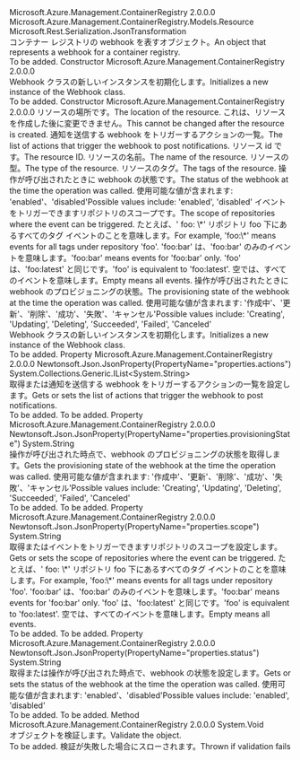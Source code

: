 <Type Name="Webhook" FullName="Microsoft.Azure.Management.ContainerRegistry.Models.Webhook">
  <TypeSignature Language="C#" Value="public class Webhook : Microsoft.Azure.Management.ContainerRegistry.Models.Resource" />
  <TypeSignature Language="ILAsm" Value=".class public auto ansi beforefieldinit Webhook extends Microsoft.Azure.Management.ContainerRegistry.Models.Resource" />
  <TypeSignature Language="DocId" Value="T:Microsoft.Azure.Management.ContainerRegistry.Models.Webhook" />
  <TypeSignature Language="VB.NET" Value="Public Class Webhook&#xA;Inherits Resource" />
  <TypeSignature Language="F#" Value="type Webhook = class&#xA;    inherit Resource" />
  <AssemblyInfo>
    <AssemblyName>Microsoft.Azure.Management.ContainerRegistry</AssemblyName>
    <AssemblyVersion>2.0.0.0</AssemblyVersion>
  </AssemblyInfo>
  <Base>
    <BaseTypeName>Microsoft.Azure.Management.ContainerRegistry.Models.Resource</BaseTypeName>
  </Base>
  <Interfaces />
  <Attributes>
    <Attribute>
      <AttributeName>Microsoft.Rest.Serialization.JsonTransformation</AttributeName>
    </Attribute>
  </Attributes>
  <Docs>
    <summary>
            <span data-ttu-id="56737-101">コンテナー レジストリの webhook を表すオブジェクト。</span><span class="sxs-lookup"><span data-stu-id="56737-101">An object that represents a webhook for a container registry.</span></span>
            </summary>
    <remarks>To be added.</remarks>
  </Docs>
  <Members>
    <Member MemberName=".ctor">
      <MemberSignature Language="C#" Value="public Webhook ();" />
      <MemberSignature Language="ILAsm" Value=".method public hidebysig specialname rtspecialname instance void .ctor() cil managed" />
      <MemberSignature Language="DocId" Value="M:Microsoft.Azure.Management.ContainerRegistry.Models.Webhook.#ctor" />
      <MemberSignature Language="VB.NET" Value="Public Sub New ()" />
      <MemberType>Constructor</MemberType>
      <AssemblyInfo>
        <AssemblyName>Microsoft.Azure.Management.ContainerRegistry</AssemblyName>
        <AssemblyVersion>2.0.0.0</AssemblyVersion>
      </AssemblyInfo>
      <Parameters />
      <Docs>
        <summary>
            <span data-ttu-id="56737-102">Webhook クラスの新しいインスタンスを初期化します。</span><span class="sxs-lookup"><span data-stu-id="56737-102">Initializes a new instance of the Webhook class.</span></span>
            </summary>
        <remarks>To be added.</remarks>
      </Docs>
    </Member>
    <Member MemberName=".ctor">
      <MemberSignature Language="C#" Value="public Webhook (string location, System.Collections.Generic.IList&lt;string&gt; actions, string id = null, string name = null, string type = null, System.Collections.Generic.IDictionary&lt;string,string&gt; tags = null, string status = null, string scope = null, string provisioningState = null);" />
      <MemberSignature Language="ILAsm" Value=".method public hidebysig specialname rtspecialname instance void .ctor(string location, class System.Collections.Generic.IList`1&lt;string&gt; actions, string id, string name, string type, class System.Collections.Generic.IDictionary`2&lt;string, string&gt; tags, string status, string scope, string provisioningState) cil managed" />
      <MemberSignature Language="DocId" Value="M:Microsoft.Azure.Management.ContainerRegistry.Models.Webhook.#ctor(System.String,System.Collections.Generic.IList{System.String},System.String,System.String,System.String,System.Collections.Generic.IDictionary{System.String,System.String},System.String,System.String,System.String)" />
      <MemberSignature Language="VB.NET" Value="Public Sub New (location As String, actions As IList(Of String), Optional id As String = null, Optional name As String = null, Optional type As String = null, Optional tags As IDictionary(Of String, String) = null, Optional status As String = null, Optional scope As String = null, Optional provisioningState As String = null)" />
      <MemberSignature Language="F#" Value="new Microsoft.Azure.Management.ContainerRegistry.Models.Webhook : string * System.Collections.Generic.IList&lt;string&gt; * string * string * string * System.Collections.Generic.IDictionary&lt;string, string&gt; * string * string * string -&gt; Microsoft.Azure.Management.ContainerRegistry.Models.Webhook" Usage="new Microsoft.Azure.Management.ContainerRegistry.Models.Webhook (location, actions, id, name, type, tags, status, scope, provisioningState)" />
      <MemberType>Constructor</MemberType>
      <AssemblyInfo>
        <AssemblyName>Microsoft.Azure.Management.ContainerRegistry</AssemblyName>
        <AssemblyVersion>2.0.0.0</AssemblyVersion>
      </AssemblyInfo>
      <Parameters>
        <Parameter Name="location" Type="System.String" />
        <Parameter Name="actions" Type="System.Collections.Generic.IList&lt;System.String&gt;" />
        <Parameter Name="id" Type="System.String" />
        <Parameter Name="name" Type="System.String" />
        <Parameter Name="type" Type="System.String" />
        <Parameter Name="tags" Type="System.Collections.Generic.IDictionary&lt;System.String,System.String&gt;" />
        <Parameter Name="status" Type="System.String" />
        <Parameter Name="scope" Type="System.String" />
        <Parameter Name="provisioningState" Type="System.String" />
      </Parameters>
      <Docs>
        <param name="location"><span data-ttu-id="56737-103">リソースの場所です。</span><span class="sxs-lookup"><span data-stu-id="56737-103">The location of the resource.</span></span> <span data-ttu-id="56737-104">これは、リソースを作成した後に変更できません。</span><span class="sxs-lookup"><span data-stu-id="56737-104">This cannot be changed after the resource is created.</span></span></param>
        <param name="actions"><span data-ttu-id="56737-105">通知を送信する webhook をトリガーするアクションの一覧。</span><span class="sxs-lookup"><span data-stu-id="56737-105">The list of actions that trigger the webhook to post notifications.</span></span></param>
        <param name="id"><span data-ttu-id="56737-106">リソース id です。</span><span class="sxs-lookup"><span data-stu-id="56737-106">The resource ID.</span></span></param>
        <param name="name"><span data-ttu-id="56737-107">リソースの名前。</span><span class="sxs-lookup"><span data-stu-id="56737-107">The name of the resource.</span></span></param>
        <param name="type"><span data-ttu-id="56737-108">リソースの型。</span><span class="sxs-lookup"><span data-stu-id="56737-108">The type of the resource.</span></span></param>
        <param name="tags"><span data-ttu-id="56737-109">リソースのタグ。</span><span class="sxs-lookup"><span data-stu-id="56737-109">The tags of the resource.</span></span></param>
        <param name="status"><span data-ttu-id="56737-110">操作が呼び出されたときに webhook の状態です。</span><span class="sxs-lookup"><span data-stu-id="56737-110">The status of the webhook at the time the operation was called.</span></span> <span data-ttu-id="56737-111">使用可能な値が含まれます: 'enabled'、'disabled'</span><span class="sxs-lookup"><span data-stu-id="56737-111">Possible values include: 'enabled', 'disabled'</span></span></param>
        <param name="scope"><span data-ttu-id="56737-112">イベントをトリガーできますリポジトリのスコープです。</span><span class="sxs-lookup"><span data-stu-id="56737-112">The scope of repositories where the event can be triggered.</span></span> <span data-ttu-id="56737-113">たとえば、' foo: \*' リポジトリ foo 下にあるすべてのタグ イベントのことを意味します。</span><span class="sxs-lookup"><span data-stu-id="56737-113">For example, 'foo:\*' means events for all tags under repository 'foo'.</span></span> <span data-ttu-id="56737-114">'foo:bar' は、'foo:bar' のみのイベントを意味します。</span><span class="sxs-lookup"><span data-stu-id="56737-114">'foo:bar' means events for 'foo:bar' only.</span></span> <span data-ttu-id="56737-115">'foo' は、'foo:latest' と同じです。</span><span class="sxs-lookup"><span data-stu-id="56737-115">'foo' is equivalent to 'foo:latest'.</span></span> <span data-ttu-id="56737-116">空では、すべてのイベントを意味します。</span><span class="sxs-lookup"><span data-stu-id="56737-116">Empty means all events.</span></span></param>
        <param name="provisioningState"><span data-ttu-id="56737-117">操作が呼び出されたときに webhook のプロビジョニングの状態。</span><span class="sxs-lookup"><span data-stu-id="56737-117">The provisioning state of the webhook at the time the operation was called.</span></span> <span data-ttu-id="56737-118">使用可能な値が含まれます: '作成中'、'更新'、'削除'、'成功'、'失敗'、'キャンセル'</span><span class="sxs-lookup"><span data-stu-id="56737-118">Possible values include: 'Creating', 'Updating', 'Deleting', 'Succeeded', 'Failed', 'Canceled'</span></span></param>
        <summary>
            <span data-ttu-id="56737-119">Webhook クラスの新しいインスタンスを初期化します。</span><span class="sxs-lookup"><span data-stu-id="56737-119">Initializes a new instance of the Webhook class.</span></span>
            </summary>
        <remarks>To be added.</remarks>
      </Docs>
    </Member>
    <Member MemberName="Actions">
      <MemberSignature Language="C#" Value="public System.Collections.Generic.IList&lt;string&gt; Actions { get; set; }" />
      <MemberSignature Language="ILAsm" Value=".property instance class System.Collections.Generic.IList`1&lt;string&gt; Actions" />
      <MemberSignature Language="DocId" Value="P:Microsoft.Azure.Management.ContainerRegistry.Models.Webhook.Actions" />
      <MemberSignature Language="VB.NET" Value="Public Property Actions As IList(Of String)" />
      <MemberSignature Language="F#" Value="member this.Actions : System.Collections.Generic.IList&lt;string&gt; with get, set" Usage="Microsoft.Azure.Management.ContainerRegistry.Models.Webhook.Actions" />
      <MemberType>Property</MemberType>
      <AssemblyInfo>
        <AssemblyName>Microsoft.Azure.Management.ContainerRegistry</AssemblyName>
        <AssemblyVersion>2.0.0.0</AssemblyVersion>
      </AssemblyInfo>
      <Attributes>
        <Attribute>
          <AttributeName>Newtonsoft.Json.JsonProperty(PropertyName="properties.actions")</AttributeName>
        </Attribute>
      </Attributes>
      <ReturnValue>
        <ReturnType>System.Collections.Generic.IList&lt;System.String&gt;</ReturnType>
      </ReturnValue>
      <Docs>
        <summary>
            <span data-ttu-id="56737-120">取得または通知を送信する webhook をトリガーするアクションの一覧を設定します。</span><span class="sxs-lookup"><span data-stu-id="56737-120">Gets or sets the list of actions that trigger the webhook to post notifications.</span></span>
            </summary>
        <value>To be added.</value>
        <remarks>To be added.</remarks>
      </Docs>
    </Member>
    <Member MemberName="ProvisioningState">
      <MemberSignature Language="C#" Value="public string ProvisioningState { get; }" />
      <MemberSignature Language="ILAsm" Value=".property instance string ProvisioningState" />
      <MemberSignature Language="DocId" Value="P:Microsoft.Azure.Management.ContainerRegistry.Models.Webhook.ProvisioningState" />
      <MemberSignature Language="VB.NET" Value="Public ReadOnly Property ProvisioningState As String" />
      <MemberSignature Language="F#" Value="member this.ProvisioningState : string" Usage="Microsoft.Azure.Management.ContainerRegistry.Models.Webhook.ProvisioningState" />
      <MemberType>Property</MemberType>
      <AssemblyInfo>
        <AssemblyName>Microsoft.Azure.Management.ContainerRegistry</AssemblyName>
        <AssemblyVersion>2.0.0.0</AssemblyVersion>
      </AssemblyInfo>
      <Attributes>
        <Attribute>
          <AttributeName>Newtonsoft.Json.JsonProperty(PropertyName="properties.provisioningState")</AttributeName>
        </Attribute>
      </Attributes>
      <ReturnValue>
        <ReturnType>System.String</ReturnType>
      </ReturnValue>
      <Docs>
        <summary>
            <span data-ttu-id="56737-121">操作が呼び出された時点で、webhook のプロビジョニングの状態を取得します。</span><span class="sxs-lookup"><span data-stu-id="56737-121">Gets the provisioning state of the webhook at the time the operation was called.</span></span> <span data-ttu-id="56737-122">使用可能な値が含まれます: '作成中'、'更新'、'削除'、'成功'、'失敗'、'キャンセル'</span><span class="sxs-lookup"><span data-stu-id="56737-122">Possible values include: 'Creating', 'Updating', 'Deleting', 'Succeeded', 'Failed', 'Canceled'</span></span>
            </summary>
        <value>To be added.</value>
        <remarks>To be added.</remarks>
      </Docs>
    </Member>
    <Member MemberName="Scope">
      <MemberSignature Language="C#" Value="public string Scope { get; set; }" />
      <MemberSignature Language="ILAsm" Value=".property instance string Scope" />
      <MemberSignature Language="DocId" Value="P:Microsoft.Azure.Management.ContainerRegistry.Models.Webhook.Scope" />
      <MemberSignature Language="VB.NET" Value="Public Property Scope As String" />
      <MemberSignature Language="F#" Value="member this.Scope : string with get, set" Usage="Microsoft.Azure.Management.ContainerRegistry.Models.Webhook.Scope" />
      <MemberType>Property</MemberType>
      <AssemblyInfo>
        <AssemblyName>Microsoft.Azure.Management.ContainerRegistry</AssemblyName>
        <AssemblyVersion>2.0.0.0</AssemblyVersion>
      </AssemblyInfo>
      <Attributes>
        <Attribute>
          <AttributeName>Newtonsoft.Json.JsonProperty(PropertyName="properties.scope")</AttributeName>
        </Attribute>
      </Attributes>
      <ReturnValue>
        <ReturnType>System.String</ReturnType>
      </ReturnValue>
      <Docs>
        <summary>
            <span data-ttu-id="56737-123">取得またはイベントをトリガーできますリポジトリのスコープを設定します。</span><span class="sxs-lookup"><span data-stu-id="56737-123">Gets or sets the scope of repositories where the event can be triggered.</span></span> <span data-ttu-id="56737-124">たとえば、' foo: \*' リポジトリ foo 下にあるすべてのタグ イベントのことを意味します。</span><span class="sxs-lookup"><span data-stu-id="56737-124">For example, 'foo:\*' means events for all tags under repository 'foo'.</span></span> <span data-ttu-id="56737-125">'foo:bar' は、'foo:bar' のみのイベントを意味します。</span><span class="sxs-lookup"><span data-stu-id="56737-125">'foo:bar' means events for 'foo:bar' only.</span></span> <span data-ttu-id="56737-126">'foo' は、'foo:latest' と同じです。</span><span class="sxs-lookup"><span data-stu-id="56737-126">'foo' is equivalent to 'foo:latest'.</span></span> <span data-ttu-id="56737-127">空では、すべてのイベントを意味します。</span><span class="sxs-lookup"><span data-stu-id="56737-127">Empty means all events.</span></span>
            </summary>
        <value>To be added.</value>
        <remarks>To be added.</remarks>
      </Docs>
    </Member>
    <Member MemberName="Status">
      <MemberSignature Language="C#" Value="public string Status { get; set; }" />
      <MemberSignature Language="ILAsm" Value=".property instance string Status" />
      <MemberSignature Language="DocId" Value="P:Microsoft.Azure.Management.ContainerRegistry.Models.Webhook.Status" />
      <MemberSignature Language="VB.NET" Value="Public Property Status As String" />
      <MemberSignature Language="F#" Value="member this.Status : string with get, set" Usage="Microsoft.Azure.Management.ContainerRegistry.Models.Webhook.Status" />
      <MemberType>Property</MemberType>
      <AssemblyInfo>
        <AssemblyName>Microsoft.Azure.Management.ContainerRegistry</AssemblyName>
        <AssemblyVersion>2.0.0.0</AssemblyVersion>
      </AssemblyInfo>
      <Attributes>
        <Attribute>
          <AttributeName>Newtonsoft.Json.JsonProperty(PropertyName="properties.status")</AttributeName>
        </Attribute>
      </Attributes>
      <ReturnValue>
        <ReturnType>System.String</ReturnType>
      </ReturnValue>
      <Docs>
        <summary>
            <span data-ttu-id="56737-128">取得または操作が呼び出された時点で、webhook の状態を設定します。</span><span class="sxs-lookup"><span data-stu-id="56737-128">Gets or sets the status of the webhook at the time the operation was called.</span></span> <span data-ttu-id="56737-129">使用可能な値が含まれます: 'enabled'、'disabled'</span><span class="sxs-lookup"><span data-stu-id="56737-129">Possible values include: 'enabled', 'disabled'</span></span>
            </summary>
        <value>To be added.</value>
        <remarks>To be added.</remarks>
      </Docs>
    </Member>
    <Member MemberName="Validate">
      <MemberSignature Language="C#" Value="public override void Validate ();" />
      <MemberSignature Language="ILAsm" Value=".method public hidebysig virtual instance void Validate() cil managed" />
      <MemberSignature Language="DocId" Value="M:Microsoft.Azure.Management.ContainerRegistry.Models.Webhook.Validate" />
      <MemberSignature Language="VB.NET" Value="Public Overrides Sub Validate ()" />
      <MemberSignature Language="F#" Value="override this.Validate : unit -&gt; unit" Usage="webhook.Validate " />
      <MemberType>Method</MemberType>
      <AssemblyInfo>
        <AssemblyName>Microsoft.Azure.Management.ContainerRegistry</AssemblyName>
        <AssemblyVersion>2.0.0.0</AssemblyVersion>
      </AssemblyInfo>
      <ReturnValue>
        <ReturnType>System.Void</ReturnType>
      </ReturnValue>
      <Parameters />
      <Docs>
        <summary>
            <span data-ttu-id="56737-130">オブジェクトを検証します。</span><span class="sxs-lookup"><span data-stu-id="56737-130">Validate the object.</span></span>
            </summary>
        <remarks>To be added.</remarks>
        <exception cref="T:Microsoft.Rest.ValidationException">
            <span data-ttu-id="56737-131">検証が失敗した場合にスローされます。</span><span class="sxs-lookup"><span data-stu-id="56737-131">Thrown if validation fails</span></span>
            </exception>
      </Docs>
    </Member>
  </Members>
</Type>